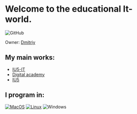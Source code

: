 # Welcome to the educational It-world.
![GitHub](https://img.shields.io/github/license/DimaPermyakov/IU5?color=brightgreen)


Owner: [Dmitriy](https://github.com/DimaPermyakov)


## My main works:
- [IU5-IT](https://github.com/IU5-IT/IU5-IT)
- [Digital academy](...)
- [IU5](https://github.com/DimaPermyakov/IU5)

## I program in:
[![MacOS](https://img.shields.io/badge/MacOS-090909?style=flat-square&logo=apple&logoColor=ffffff)]()
[![Linux](https://img.shields.io/badge/linux-090909?style=flat-square&logo=Linux&logoColor=ffffff)](https://github.com/DimaPermyakov/DimaPermyakov/blob/main/ubuntu.md)
![Windows](https://img.shields.io/badge/windows-090909?style=flat-square&logo=Windows&logoColor=00BFFF)
